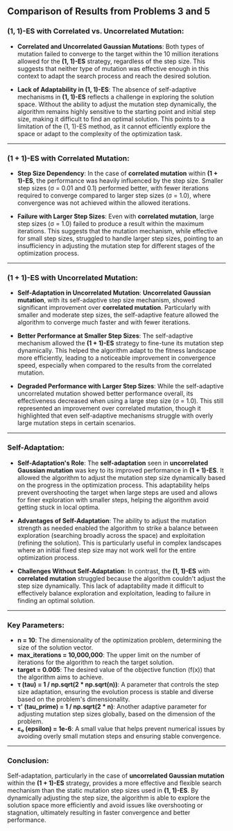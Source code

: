 ## Comparison of Results from Problems 3 and 5

### (1, 1)-ES with Correlated vs. Uncorrelated Mutation:

- **Correlated and Uncorrelated Gaussian Mutations**: Both types of mutation failed to converge to the target within the 10 million iterations allowed for the **(1, 1)-ES** strategy, regardless of the step size. This suggests that neither type of mutation was effective enough in this context to adapt the search process and reach the desired solution.
  
- **Lack of Adaptability in (1, 1)-ES**: The absence of self-adaptive mechanisms in **(1, 1)-ES** reflects a challenge in exploring the solution space. Without the ability to adjust the mutation step dynamically, the algorithm remains highly sensitive to the starting point and initial step size, making it difficult to find an optimal solution. This points to a limitation of the (1, 1)-ES method, as it cannot efficiently explore the space or adapt to the complexity of the optimization task.

---

### (1 + 1)-ES with Correlated Mutation:

- **Step Size Dependency**: In the case of **correlated mutation** within **(1 + 1)-ES**, the performance was heavily influenced by the step size. Smaller step sizes (σ = 0.01 and 0.1) performed better, with fewer iterations required to converge compared to larger step sizes (σ = 1.0), where convergence was not achieved within the allowed iterations.
  
- **Failure with Larger Step Sizes**: Even with **correlated mutation**, large step sizes (σ = 1.0) failed to produce a result within the maximum iterations. This suggests that the mutation mechanism, while effective for small step sizes, struggled to handle larger step sizes, pointing to an insufficiency in adjusting the mutation step for different stages of the optimization process.

---

### (1 + 1)-ES with Uncorrelated Mutation:

- **Self-Adaptation in Uncorrelated Mutation**: **Uncorrelated Gaussian mutation**, with its self-adaptive step size mechanism, showed significant improvement over **correlated mutation**. Particularly with smaller and moderate step sizes, the self-adaptive feature allowed the algorithm to converge much faster and with fewer iterations.

- **Better Performance at Smaller Step Sizes**: The self-adaptive mechanism allowed the **(1 + 1)-ES** strategy to fine-tune its mutation step dynamically. This helped the algorithm adapt to the fitness landscape more efficiently, leading to a noticeable improvement in convergence speed, especially when compared to the results from the correlated mutation.

- **Degraded Performance with Larger Step Sizes**: While the self-adaptive uncorrelated mutation showed better performance overall, its effectiveness decreased when using a large step size (σ = 1.0). This still represented an improvement over correlated mutation, though it highlighted that even self-adaptive mechanisms struggle with overly large mutation steps in certain scenarios.

---

### Self-Adaptation:

- **Self-Adaptation's Role**: The **self-adaptation** seen in **uncorrelated Gaussian mutation** was key to its improved performance in **(1 + 1)-ES**. It allowed the algorithm to adjust the mutation step size dynamically based on the progress in the optimization process. This adaptability helps prevent overshooting the target when large steps are used and allows for finer exploration with smaller steps, helping the algorithm avoid getting stuck in local optima.

- **Advantages of Self-Adaptation**: The ability to adjust the mutation strength as needed enabled the algorithm to strike a balance between exploration (searching broadly across the space) and exploitation (refining the solution). This is particularly useful in complex landscapes where an initial fixed step size may not work well for the entire optimization process.

- **Challenges Without Self-Adaptation**: In contrast, the **(1, 1)-ES** with **correlated mutation** struggled because the algorithm couldn't adjust the step size dynamically. This lack of adaptability made it difficult to effectively balance exploration and exploitation, leading to failure in finding an optimal solution.

---

### Key Parameters:

- **n = 10**: The dimensionality of the optimization problem, determining the size of the solution vector.
- **max_iterations = 10,000,000**: The upper limit on the number of iterations for the algorithm to reach the target solution.
- **target = 0.005**: The desired value of the objective function (f(x)) that the algorithm aims to achieve.
- **τ (tau) = 1 / np.sqrt(2 * np.sqrt(n))**: A parameter that controls the step size adaptation, ensuring the evolution process is stable and diverse based on the problem's dimensionality.
- **τ' (tau_prime) = 1 / np.sqrt(2 * n)**: Another adaptive parameter for adjusting mutation step sizes globally, based on the dimension of the problem.
- **ε₀ (epsilon) = 1e-6**: A small value that helps prevent numerical issues by avoiding overly small mutation steps and ensuring stable convergence.

---

### Conclusion:

Self-adaptation, particularly in the case of **uncorrelated Gaussian mutation** within the **(1 + 1)-ES** strategy, provides a more effective and flexible search mechanism than the static mutation step sizes used in **(1, 1)-ES**. By dynamically adjusting the step size, the algorithm is able to explore the solution space more efficiently and avoid issues like overshooting or stagnation, ultimately resulting in faster convergence and better performance.
